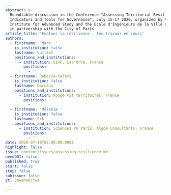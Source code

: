 ```yaml
---
abstract: >-
  Roundtable discussion in the Conference "Assessing Territorial Resilience:
  Indicators and Tools for Governance", July 15-17 2020, organized by the Paris
  Institute for Advanced Study and the Ecole d'Ingénieurs de la Ville de Paris
  in partnership with the City of Paris
article_title: 'Évaluer la résilience : les travaux en cours'
authors:
  - firstname: 'Marc  '
    is_institution: false
    lastname: Vuillet
    positions_and_institutions:
      - institution: EIVP, Lab’Urba, France
        positions:
          - ''
  - firstname: Rebecca-Valéry
    is_institution: false
    lastname: Dorcéus
    positions_and_institutions:
      - institution: Rouge Vif territoires, France
        positions:
          - ''
  - firstname: 'Mélanie '
    is_institution: false
    lastname: Eck
    positions_and_institutions:
      - institution: Sciences Po Paris, Algoé Consultants, France
        positions:
          - ''
date: 2020-07-16T02:00:00.000Z
highlight: false
issue: content/issues/assessing-resilience.md
needDOI: false
published: true
start: false
stop: false
subissue: false
yt: 3nwanoR7Yws

---
```

<Youtube yt="3nwanoR7Yws" caption="Évaluer la résilience : les travaux en cours" start="false" stop="false"></Youtube>
